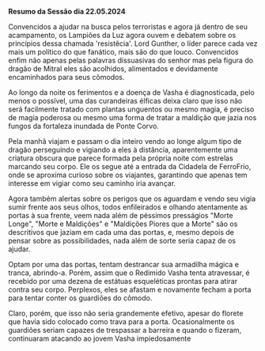 **Resumo da Sessão dia 22.05.2024**

Convencidos a ajudar na busca pelos terroristas e agora já dentro de seu acampamento, os Lampiões da Luz agora ouvem e debatem sobre os princípios dessa chamada 'resistêcia'. Lord Gunther, o líder parece cada vez mais um político do que fanático, mais são do que louco. Convencidos enfim não apenas pelas palavras dissuasivas do senhor mas pela figura do dragão de Mitral eles são acolhidos, alimentados e devidamente encaminhados para seus cômodos.

Ao longo da noite os ferimentos e a doença de Vasha é diagnosticada, pelo menos o possível, uma das curandeiras élficas deixa claro que isso não será facilmente tratado com plantas unguentos ou mesmo magia, é preciso de magia poderosa ou mesmo uma forma de tratar a maldição que jazia nos fungos da fortaleza inundada de Ponte Corvo.

Pela manhã viajam e passam o dia inteiro vendo ao longe algum tipo de dragão perseguindo e vigiando a eles à distância, aparentemente uma criatura obscura que parece formada pela própria noite com estrelas marcando seu corpo. Ele os segue até a entrada da Cidadela de FerroFrio, onde se aproxima curioso sobre os viajantes, garantindo que apenas tem interesse em vigiar como seu caminho iria avançar.

Agora também alertas sobre os perigos que os aguardam e vendo seu vigia sumir frente aos seus olhos, todos enfileirados e olhando atentamente as portas à sua frente, veem nada além de péssimos presságios "Morte Longe", "Morte e Maldições" e "Maldições Piores que a Morte" são os descritivos que jaziam em cada uma das portas, e, mesmo depois de pensar sobre as possibilidades, nada além de sorte seria capaz de os ajudar.

Optam por uma das portas, tentam destrancar sua armadilha mágica e tranca, abrindo-a. Porém, assim que o Redimido Vasha tenta atravessar, é recebido por uma dezena de estátuas esqueléticas prontas para atirar contra seu corpo. Perplexos, eles se afastam e novamente fecham a porta para tentar conter os guardiões do cômodo.

Claro, porém, que isso não seria grandemente efetivo, apesar do florete que havia sido colocado como trava para a porta. Ocasionalmente os guardiões seriam capazes de trespassar a barreira e quando o fizeram, continuaram atacando ao jovem Vasha impiedosamente